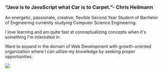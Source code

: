 ###  “Java is to JavaScript what Car is to Carpet.”- Chris Heilmann

An energetic, passionate, creative, flexible Second Year Student of Bachelor of Engineering currently studying Computer Science Engineering.

I love learning and am quite fast at conceptualizing concepts when it's something I'm interested in.

Want to expand in the domain of Web Development with growth-oriented organization where I can utilize my knowledge by seeking proper opportunities.

<img src="https://github-readme-stats.vercel.app/api?username=Disha-Hati&&show_icons=true&title_color=fcc879&icon_color=6c5796&text_color=daf7dc&bg_color=220b3b">
